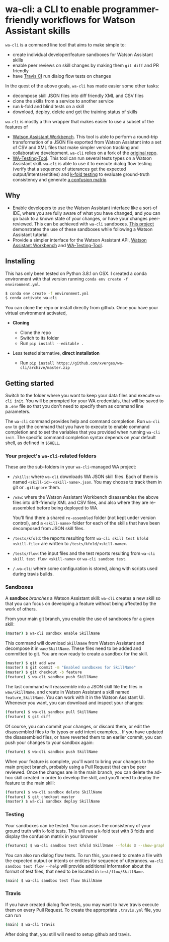 # wa-cli: a CLI to enable programmer-friendly workflows for Watson Assistant skills

`wa-cli` is a command line tool that aims to make simple to:

* create individual developer/feature sandboxes for Watson Assistant skills
* enable peer reviews on skill changes by making them `git diff` and PR friendly
* have [Travis CI](https://travis-ci.com/) run dialog flow tests on changes

In the quest of the above goals, `wa-cli` has made easier some other tasks:

* decompose skill JSON files into diff friendly XML and CSV files
* clone the skills from a service to another service
* run k-fold and blind tests on a skill
* download, deploy, delete and get the training status of skills

`wa-cli` is mostly a thin wrapper that makes easier to use a subset of the features of

* [Watson Assistant Workbench](https://github.com/xverges/watson-assistant-workbench).
  This tool is able to perform a round-trip transformation of a JSON file exported
  from Watson Assistant into a set of CSV and XML files that make simpler version
  tracking and collaborative development. `wa-cli` relies on a fork of the
  [original repo](https://github.com/IBM/watson-assistant-workbench).
* [WA-Testing-Tool](https://github.com/cognitive-catalyst/WA-Testing-Tool).
  This tool can run several tests types on a Watson Assistant skill.
  `wa-cli` is able to use it to execute dialog flow testing (verify that a sequence
  of utterances get the expected output/intents/entities) and [k-fold
  testing](https://github.com/cognitive-catalyst/WA-Testing-Tool/blob/master/examples/kfold.md)
  to evaluate ground-truth consistency and generate [a confusion
  matrix](https://github.com/cognitive-catalyst/WA-Testing-Tool/blob/master/examples/confusion-matrix.md).

## Why

* Enable developers to use the Watson Assistant interface like a sort-of IDE,
  where you are fully aware of what you have changed, and you can go back to
  a known state of your changes, or have your changes peer-reviewed.
  This can be achieved with `wa-cli` sandboxes.
  [This project](https://github.com/xverges/wa-cli-demo) demonstrates the use
  of these sandboxes while following a Watson Assistant tutorial.
* Provide a simpler interface for the Watson Assistant API, [Watson Assistant
  Workbench](https://github.com/xverges/watson-assistant-workbench) and
  [WA-Testing-Tool](https://github.com/cognitive-catalyst/WA-Testing-Tool).

## Installing

This has only been tested on Python 3.8.1 on OSX. I created a conda environment
with that version running `conda env create -f environment.yml`.

<!-- markdownlint-disable MD014 -->
```bash
$ conda env create -f environment.yml
$ conda activate wa-cli
```

You can clone the repo or install directly from github. Once you have your
virtual environment activated,

* **Cloning**

  * Clone the repo
  * Switch to its folder
  * Run `pip install --editable .`

* Less tested alternative, **direct installation**

  * Run `pip install https://github.com/xverges/wa-cli/archive/master.zip`

## Getting started

Switch to the folder where you want to keep your data files and
execute `wa-cli init`. You will be prompted for your WA credentials,
that will be saved to a `.env` file so that you don't need to specify
them as command line parameters.

The `wa-cli` command provides help and command completion. Run `wa-cli env`
to get the command that you have to execute to enable command completion
and to set the variables that you provided when running `wa-cli init`. The
specific command completion syntax depends on your default shell, as defined
in `$SHELL`.

### Your project's `wa-cli`-related folders

These are the sub-folders in your `wa-cli`-managed WA project:

* `/skills`: where `wa-cli` downloads WA JSON skill files. Each of them is
  named `<skill-id>-<skill-name>.json`. You may choose to track them in git
  or `.gitignore` them.
* `/waw`: where the Watson Assistant Workbench disassembles the above files
  into diff-friendly XML and CSV files, and also where they are re-assembled
  before being deployed to WA.

  You'll find there a shared `re-assembled` folder (not kept under version
  control), and a `<skill-name>` folder for each of the skills that have been
  decomposed from JSON skill files.
* `/tests/kfold`: the reports resulting form `wa-cli skill test kfold <skill-file>`
  are written to `/tests/kfold/<skill-name>`.
* `/tests/flow`: the input files and the test reports resulting from
  `wa-cli skill test flow <skill-name>` or `wa-cli sandbox test`.
* `/.wa-cli`: where some configuration is stored, along with scripts used
  during travis builds.

### Sandboxes

A **sandbox** _branches_ a Watson Assistant skill: `wa-cli` creates a new skill
so that you can focus on developing a feature without being affected by the work
of others.

From your main git branch, you enable the use of sandboxes for a given skill:

```bash
(master) $ wa-cli sandbox enable SkillName
```

This command will download `SkillName` from Watson Assistant and decompose it
in `waw/SkillName`. These files need to be added and committed to git. You are
now ready to create a sandbox for the skill.

```bash
(master) $ git add waw
(master) $ git commit -m "Enabled sandboxes for SkillName"
(master) $ git checkout -b feature
(feature) $ wa-cli sandbox push SkillName
```

The last command will reassemble into a JSON skill file the files in `waw/SkillName`,
and create in Watson Assistant a skill named `feature_SkillName`. You can work with it
in the Watson Assistant UI. Whenever you want, you can download and inspect your changes:

```bash
(feature) $ wa-cli sandbox pull SkillName
(feature) $ git diff
```

Of course, you can commit your changes, or discard them, or edit the disassembled files
to fix typos or add intent examples... If you have updated the disassembled files, or have
reverted them to an earlier commit, you can push your changes to your sandbox again:

```bash
(feature) $ wa-cli sandbox push SkillName
```

When your feature is complete, you'll want to bring your changes to the main
project branch, probably using a Pull Request that can be peer reviewed. Once
the changes are in the main branch, you can delete the ad-hoc skill created in
order to develop the skill, and you'll need to deploy the feature to the main
skill:

```bash
(feature) $ wa-cli sandbox delete SkillName
(feature) $ git checkout master
(master) $ wa-cli sandbox deploy SkillName
```

### Testing

Your sandboxes can be tested. You can asses the consistency of your ground truth
with k-fold tests. This will run a k-fold test with 3 folds and display the confusion
matrix in your browser

```bash
(feature2) $ wa-cli sandbox test kfold SkillName --folds 3 --show-graphics
```

You can also run dialog flow tests. To run this, you need to create a file with
the expected output or intents or entities for sequence of utterances.
`wa-cli sandbox test flow --help` will provide additional information about the
format of test files, that need to be located in `test/flow/SkillName`.

```bash
(main) $ wa-cli sandbox test flow SkillName
```

### Travis

If you have created dialog flow tests, you may want to have travis execute them
on every Pull Request. To create the appropriate `.travis.yml` file, you can run

```bash
(main) $ wa-cli travis
```

After doing that, you still will need to setup github and travis.

